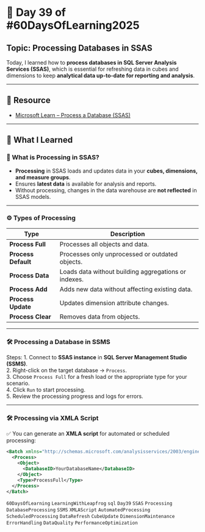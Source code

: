 # 📘 Day 39 of #60DaysOfLearning2025

## Topic: Processing Databases in SSAS

Today, I learned how to **process databases in SQL Server Analysis Services (SSAS)**, which is essential for refreshing data in cubes and dimensions to keep **analytical data up-to-date for reporting and analysis**.

---

## 🔗 Resource

- [Microsoft Learn – Process a Database (SSAS)](https://learn.microsoft.com/en-us/analysis-services/instances/process-database-ssas)

---

## 🧠 What I Learned

### 🚀 What is Processing in SSAS?

- **Processing** in SSAS loads and updates data in your **cubes, dimensions, and measure groups**.  
- Ensures **latest data** is available for analysis and reports.  
- Without processing, changes in the data warehouse are **not reflected** in SSAS models.

---

### ⚙️ Types of Processing

| Type | Description |
|------|-------------|
| **Process Full** | Processes all objects and data. |
| **Process Default** | Processes only unprocessed or outdated objects. |
| **Process Data** | Loads data without building aggregations or indexes. |
| **Process Add** | Adds new data without affecting existing data. |
| **Process Update** | Updates dimension attribute changes. |
| **Process Clear** | Removes data from objects. |

---

### 🛠️ Processing a Database in SSMS

 Steps:
1️.  Connect to **SSAS instance** in **SQL Server Management Studio (SSMS)**.  
2️. Right-click on the target database → `Process`.  
3️. Choose `Process Full` for a fresh load or the appropriate type for your scenario.  
4️. Click `Run` to start processing.  
5️. Review the processing progress and logs for errors.

---

### 🛠️ Processing via XMLA Script

✅ You can generate an **XMLA script** for automated or scheduled processing:

```xml
<Batch xmlns="http://schemas.microsoft.com/analysisservices/2003/engine">
  <Process>
    <Object>
      <DatabaseID>YourDatabaseName</DatabaseID>
    </Object>
    <Type>ProcessFull</Type>
  </Process>
</Batch>
```

`60DaysOfLearning` `LearningWithLeapfrog` `sql` `Day39` `SSAS` `Processing` `DatabaseProcessing` `SSMS` `XMLAScript` `AutomatedProcessing` `ScheduledProcessing` `DataRefresh` `CubeUpdate` `DimensionMaintenance` `ErrorHandling` `DataQuality` `PerformanceOptimization`
